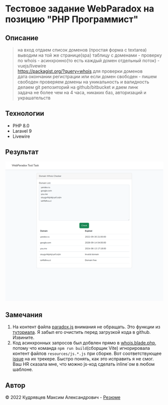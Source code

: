 # Тестовое задание WebParadox на позицию "PHP Программист"
## Описание
> на вход отдаем список доменов (простая форма с textarea)  
выводим на той же странице(spa) таблицу с доменами -  проверку по whois - асинхронно(то есть каждый домен отдельный поток) - vuejs/livewire  
https://packagist.org/?query=whois для проверки доменов  
дата окончании регистрации или если домен свободен - пишем свободен
проверяем домены на уникальность и валидность  
делаем git репозиторий на github/bitbucket и даем линк  
задача не более чем на 4 часа, никаких баз, авторизаций и украшательств

## Технологии
 
- PHP 8.0
- Laravel 9
- Livewire

## Результат
![screenshot](screenshot.png)

## Замечания
1. На контент файла [paradox.js](resources/js/paradox.js) внимания не обращать. Это функции из [туториала](https://programmingwithswift.com/run-async-await-in-parallel-with-javascript/#:~:text=In%20order%20to%20run%20multiple,(see%20Conclusion%20for%20caveat).).
Я забыл его очистить перед загрузкой кода в github. Извините.
2. Код асинхронных запросов был добвлен прямо в [whois.blade.php](resources/views/livewire/whois.blade.php), потому что
команда `npm run build`(сборщик Vite) игнорировала контент файлов `resources/js.*.js` при сборке. Вот соответствующее [issue](https://github.com/vitejs/vite/issues/6913) на их трекере.
Быстро понять, как это исправить я не смог. Ваш HR сказала мне, что можно js-код сделать inline`ом в любом шаблоне.  

## Автор

© 2022 Кудрявцев Максим Александрович - [Резюме](https://disk.yandex.ru/i/MAZp3GW56X4qfA)
